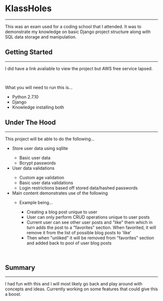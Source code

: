 <h1>KlassHoles</h1>
<hr>
<p>This was an exam used for a coding school that I attended. It was to demonstrate my knowledge on basic Django project structure along with SQL data storage and manipulation.</p>

<h2>Getting Started</h2>
<hr>
<p>I did have a link avaliable to view the project but AWS free service lapsed.</p>
<br>
<p>What you will need to run this is...</p>
<ul>
     <li>Python 2.7.10</li>
     <li>Django</li>
     <li>Knowledge installing both</li>
</ul>

<h2>Under The Hood</h2>
<hr>
<p>This project will be able to do the following...</p>
<ul>
     <li>Store user data using sqllite</li>
          <ul>
               <li>Basic user data</li>
               <li>Bcrypt passwords</li>
          </ul>
     <li>User data validations</li>
          <ul>
               <li>Custom age validation</li>
               <li>Basic user data validations</li>
               <li>Login restrictions based off stored data/hashed passwords</li>
          </ul>
     <li>Main content demonstrates use of the following</li>
          <ul>
               <li>Example being...</li>
               <ul>
                    <li>Creating a blog post unique to user</li>
                    <li>User can only perform CRUD operations unique to user posts</li>
                    <li>Current user can see other user posts and "like" them which in turn adds the post to a "favorites" section. When favorited, it will remove it from the list of possible blog posts to 'like'</li>
                    <li>Then when "unliked" it will be removed from "favorites" section and added back to pool of user blog posts</li>
               </ul>
          </ul>
</ul>
<br>
<h2>Summary</h2>
<hr>
<p>I had fun with this and I will most likely go back and play around with concepts and ideas. Currently working on some features that could give this a boost.</p>
